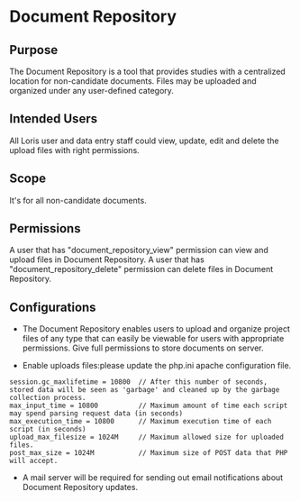# Document Repository

## Purpose

 The Document Repository is a tool that provides studies with a centralized location for non-candidate documents. Files may be uploaded and organized under any user-defined category.

## Intended Users
 
 All Loris user and data entry staff could view, update, edit and delete the upload files with right permissions.

## Scope

 It's for all non-candidate documents.

## Permissions

 A user that has "document_repository_view" permission can view and upload files in Document Repository.
 A user that has "document_repository_delete" permission can delete files in Document Repository.

## Configurations


- The Document Repository enables users to upload and organize project files of any type that can easily be viewable for users with appropriate permissions. Give full permissions to store documents on server.

- Enable uploads files:please update the php.ini apache configuration file. 
```
session.gc_maxlifetime = 10800  // After this number of seconds, stored data will be seen as 'garbage' and cleaned up by the garbage collection process.
max_input_time = 10800          // Maximum amount of time each script may spend parsing request data (in seconds)
max_execution_time = 10800      // Maximum execution time of each script (in seconds)
upload_max_filesize = 1024M     // Maximum allowed size for uploaded files.
post_max_size = 1024M           // Maximum size of POST data that PHP will accept.
```

- A mail server will be required for sending out email notifications about Document Repository updates. 

